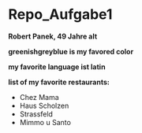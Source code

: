 # Repo_Aufgabe1

**Robert Panek, 49 Jahre alt**

**greenishgreyblue is my favored color**

**my favorite language ist latin**

**list of my favorite restaurants:**

- Chez Mama
- Haus Scholzen
- Strassfeld
- Mimmo u Santo
  
